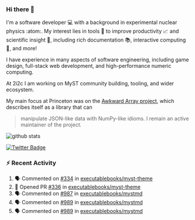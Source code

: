 ### Hi there 👋 

I'm a software developer 💻 with a background in experimental nuclear physics :atom:. My interest lies in tools :wrench: to improve productivity :chart_with_upwards_trend: and scientific insight :telescope:, including rich documentation 📚, interactive computing 🧮, and more! 

I have experience in many aspects of software engineering, including game design, full-stack web development, and high-performance numeric computing. 

At 2i2c I am working on MyST community building, tooling, and wider ecosystem. 

My main focus at Princeton was on the [Awkward Array project](awkward-array.org/), which describes itself as a library that can 
> manipulate JSON-like data with NumPy-like idioms. I remain an active maintainer of the project. 

![github stats](https://github-readme-stats.vercel.app/api?username=agoose77&show_icons=true&hide_rank=true&hide_title=true&bg_color=30,e76445,904e95&text_color=efe3ec&icon_color=efe3ec)
<!--
**agoose77/agoose77** is a ✨ _special_ ✨ repository because its `README.md` (this file) appears on your GitHub profile.

Here are some ideas to get you started:

- 🔭 I’m currently working on ...
- 🌱 I’m currently learning ...
- 👯 I’m looking to collaborate on ...
- 🤔 I’m looking for help with ...
- 💬 Ask me about ...
- 📫 How to reach me: ...
- 😄 Pronouns: ...
- ⚡ Fun fact: ...
-->

[![Twitter Badge](https://img.shields.io/twitter/follow/agoose77?style=flat-square&logo=Twitter&logoColor=white&color=cornflowerblue)](https://twitter.com/agoose77)

### :zap: Recent Activity

<!--START_SECTION:activity-->
1. 🗣 Commented on [#334](https://github.com/executablebooks/myst-theme/pull/334#issuecomment-2000250892) in [executablebooks/myst-theme](https://github.com/executablebooks/myst-theme)
2. 💪 Opened PR [#336](https://github.com/executablebooks/myst-theme/pull/336) in [executablebooks/myst-theme](https://github.com/executablebooks/myst-theme)
3. 🗣 Commented on [#987](https://github.com/executablebooks/mystmd/pull/987#issuecomment-2000053996) in [executablebooks/mystmd](https://github.com/executablebooks/mystmd)
4. 🗣 Commented on [#989](https://github.com/executablebooks/mystmd/pull/989#issuecomment-1999782113) in [executablebooks/mystmd](https://github.com/executablebooks/mystmd)
5. 🗣 Commented on [#989](https://github.com/executablebooks/mystmd/pull/989#issuecomment-1999764493) in [executablebooks/mystmd](https://github.com/executablebooks/mystmd)
<!--END_SECTION:activity-->
